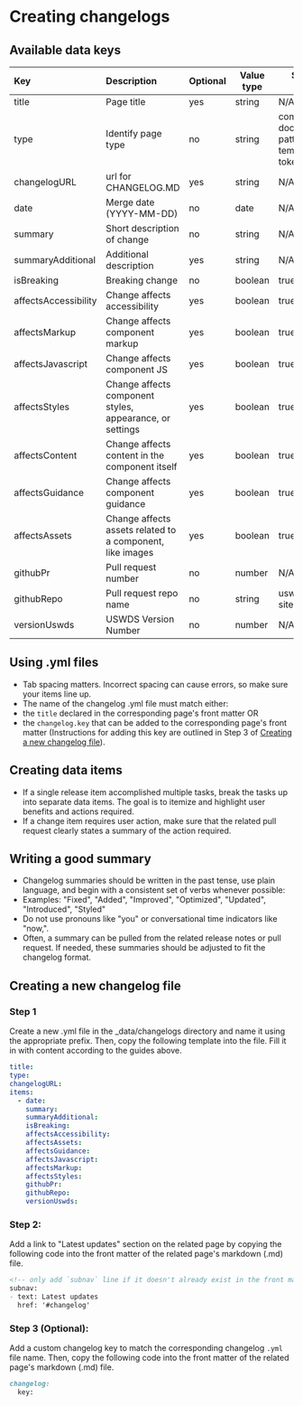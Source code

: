 # Creating changelogs

## Available data keys
| Key | Description | Optional | Value type | Standard values | Displayed |
| :--- | :----------- | -------- | ---------- | --------------- | --------- |
| title | Page title | yes | string| N/A | No |
| type | Identify page type| no | string| component, documentation, pattern, template, token, utility | No |
| changelogURL | url for CHANGELOG.MD | yes | string| N/A | yes |
| date | Merge date (YYYY-MM-DD)| no | date | N/A | yes |
| summary | Short description of change | no | string| N/A | yes |
| summaryAdditional | Additional description | yes | string| N/A | yes |
| isBreaking | Breaking change | no | boolean | true, false | yes |
| affectsAccessibility | Change affects accessibility| yes | boolean | true, false | yes |
| affectsMarkup | Change affects component markup | yes | boolean | true, false | yes |
| affectsJavascript | Change affects component JS | yes | boolean | true, false | yes |
| affectsStyles | Change affects component styles, appearance, or settings | yes | boolean | true, false | yes |
| affectsContent | Change affects content in the component itself | yes | boolean | true, false | yes |
| affectsGuidance | Change affects component guidance| yes | boolean | true, false | yes |
| affectsAssets | Change affects assets related to a component, like images | yes | boolean | true, false | yes |
| githubPr | Pull request number | no | number| N/A | yes |
| githubRepo | Pull request repo name | no | string| uswds, uswds-site | yes |
| versionUswds | USWDS Version Number | no | number| N/A | yes |

## Using .yml files
 - Tab spacing matters. Incorrect spacing can cause errors, so make sure your items line up.
 - The name of the changelog .yml file must match either:
 - the `title` declared in the corresponding page's front matter OR
 - the `changelog.key` that can be added to the corresponding page's front matter (Instructions for adding this key are outlined in Step 3 of [Creating a new changelog file](#creating-a-new-changelog-file)).

## Creating data items
 - If a single release item accomplished multiple tasks, break the tasks up into separate data items. The goal is to itemize and highlight user benefits and actions required.
 - If a change item requires user action, make sure that the related pull request clearly states a summary of the action required.

## Writing a good summary
 - Changelog summaries should be written in the past tense, use plain language, and begin with a consistent set of verbs whenever possible:
 - Examples: "Fixed", "Added", "Improved", "Optimized", "Updated", "Introduced", "Styled"
 - Do not use pronouns like "you" or conversational time indicators like "now,".
 - Often, a summary can be pulled from the related release notes or pull request. If needed, these summaries should be adjusted to fit the changelog format.

## Creating a new changelog file
### Step 1
Create a new .yml file in the _data/changelogs directory and name it using the appropriate prefix. Then, copy the following template into the file. Fill it in with content according to the guides above.

```yaml
title:
type:
changelogURL:
items:
  - date:
    summary:
    summaryAdditional:
    isBreaking:
    affectsAccessibility:
    affectsAssets:
    affectsGuidance:
    affectsJavascript:
    affectsMarkup:
    affectsStyles:
    githubPr:
    githubRepo:
    versionUswds:
```

### Step 2:
Add a link to "Latest updates" section on the related page by copying the following code into the front matter of the related page's markdown (.md) file.

```markdown
<!-- only add `subnav` line if it doesn't already exist in the front matter. -->
subnav:
- text: Latest updates
  href: '#changelog'
```

### Step 3 (Optional):
Add a custom changelog key to match the corresponding changelog `.yml` file name. Then, copy the following code into the front matter of the related page's markdown (.md) file.

```markdown
changelog:
  key:
```

